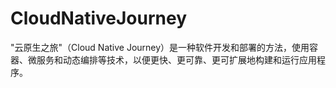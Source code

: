 # CloudNativeJourney
"云原生之旅"（Cloud Native Journey）是一种软件开发和部署的方法，使用容器、微服务和动态编排等技术，以便更快、更可靠、更可扩展地构建和运行应用程序。
